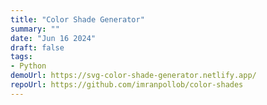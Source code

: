 ```yaml
---
title: "Color Shade Generator"
summary: ""
date: "Jun 16 2024"
draft: false
tags:
- Python
demoUrl: https://svg-color-shade-generator.netlify.app/
repoUrl: https://github.com/imranpollob/color-shades
---
```

